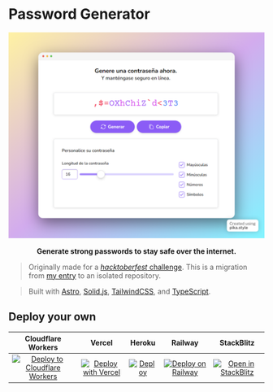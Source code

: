 # Password Generator

![preview](preview.png)

<p align="center">
	<strong>Generate strong passwords to stay safe over the internet.</strong>
</p>

> Originally made for a [*hacktoberfest* challenge](https://github.com/midudev/password-generator/). This is a migration from [my entry](https://github.com/midudev/password-generator/pull/298) to an isolated repository.

> Built with [Astro](https://astro.build/), [Solid.js](https://www.solidjs.com/), [TailwindCSS](https://tailwindcss.com/), and [TypeScript](https://www.typescriptlang.org/).


## Deploy your own

|                                                                      Cloudflare Workers                                                                      |                                                                                                 Vercel                                                                                                  |                                                            Heroku                                                             |                                                       Railway                                                       |                                                            StackBlitz                                                             |
| :----------------------------------------------------------------------------------------------------------------------------------------------------------: | :-----------------------------------------------------------------------------------------------------------------------------------------------------------------------------------------------------: | :---------------------------------------------------------------------------------------------------------------------------: | :-----------------------------------------------------------------------------------------------------------------: | :-------------------------------------------------------------------------------------------------------------------------------: |
| [![Deploy to Cloudflare Workers](https://deploy.workers.cloudflare.com/button)](https://deploy.workers.cloudflare.com/?url=https://github.com/marsidev/pwdg) | [![Deploy with Vercel](https://vercel.com/button)](https://vercel.com/new/clone?repository-url=https%3A%2F%2Fgithub.com%2Fmarsidev%2Fpwdg&project-name=password-generator&repo-name=password-generator) | [![Deploy](https://www.herokucdn.com/deploy/button.svg)](https://heroku.com/deploy?template=https://github.com/marsidev/pwdg) | [![Deploy on Railway](https://railway.app/button.svg)](https://railway.app/new/template/TFrNLN?referralCode=Z00L7B) | [![Open in StackBlitz](https://developer.stackblitz.com/img/open_in_stackblitz.svg)](https://stackblitz.com/github/marsidev/pwdg) |

